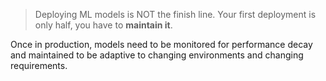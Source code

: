> Deploying ML models is NOT the finish line. Your first deployment is only half, you have to **maintain it**. 

Once in production, models need to be monitored for performance decay and maintained to be adaptive to changing environments and changing requirements.